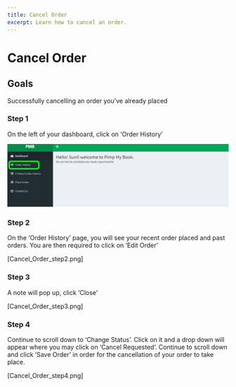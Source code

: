 ```yaml
---
title: Cancel Order
excerpt: Learn how to cancel an order.
---
```


# Cancel Order

## Goals

Successfully cancelling an order you’ve already placed

### Step 1

On the left of your dashboard, click on ‘Order History’

![Cancel_Order_step1.png](../uploads/cancel-order/Cancel_Order_step1.png)

### Step 2

On the ‘Order History’ page, you will see your recent order placed and past orders. You are then required to click on ‘Edit Order’ 

[Cancel_Order_step2.png]

### Step 3

A note will pop up, click ‘Close’  


[Cancel_Order_step3.png]


### Step 4

Continue to scroll down to ‘Change Status’. Click on it and a drop down will appear where you may click on ‘Cancel Requested’. Continue to scroll down and click ‘Save Order’ in order for the cancellation of your order to take place. 

[Cancel_Order_step4.png]
